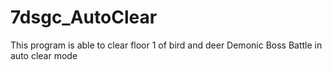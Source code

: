 # 7dsgc_AutoClear
This program is able to clear floor 1 of bird and deer Demonic Boss Battle in auto clear mode
